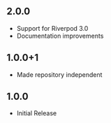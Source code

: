 ## 2.0.0

* Support for Riverpod 3.0
* Documentation improvements

## 1.0.0+1

* Made repository independent

## 1.0.0

* Initial Release

